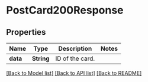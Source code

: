 # PostCard200Response

## Properties

Name | Type | Description | Notes
------------ | ------------- | ------------- | -------------
**data** | **String** | ID of the card. | 

[[Back to Model list]](../README.md#documentation-for-models) [[Back to API list]](../README.md#documentation-for-api-endpoints) [[Back to README]](../README.md)



